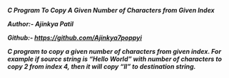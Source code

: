***C Program To Copy A Given Number of Characters from Given Index***

***Author:- Ajinkya Patil***

***Github:- https://github.com/Ajinkya7poppyi***

***C program to copy a given number of characters from given index. For example if source string is “Hello World” with number of characters to copy 2 from index 4, then it will copy “ll” to destination string.***
